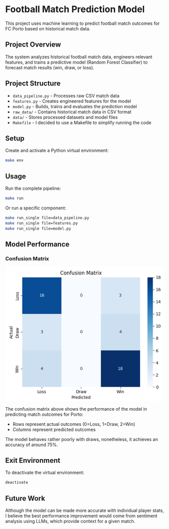 # Football Match Prediction Model

This project uses machine learning to predict football match outcomes for FC Porto based on historical match data.

## Project Overview

The system analyzes historical football match data, engineers relevant features, and trains a predictive model (Random Forest Classifier) to forecast match results (win, draw, or loss).

## Project Structure

- `data_pipeline.py` - Processes raw CSV match data
- `features.py` - Creates engineered features for the model
- `model.py` - Builds, trains and evaluates the prediction model
- `raw_data/` - Contains historical match data in CSV format
- `data/` - Stores processed datasets and model files
- `Makefile` - I decided to use a Makefile to simplify running the code

## Setup

Create and activate a Python virtual environment:

```bash
make env
```

## Usage

Run the complete pipeline:

```bash
make run
```

Or run a specific component:

```bash
make run_single file=data_pipeline.py
make run_single file=features.py
make run_single file=model.py
```

## Model Performance

### Confusion Matrix

![Confusion Matrix](images/image.png)

The confusion matrix above shows the performance of the model in predicting match outcomes for Porto:
- Rows represent actual outcomes (0=Loss, 1=Draw, 2=Win)
- Columns represent predicted outcomes

The model behaves rather poorly with draws, nonetheless, it achieves an accuracy of around 75%.

## Exit Environment

To deactivate the virtual environment:

```bash
deactivate
```

## Future Work

Although the model can be made more accurate with individual player stats, I believe the best performance improvement would come from sentiment analysis using LLMs, which provide context for a given match.